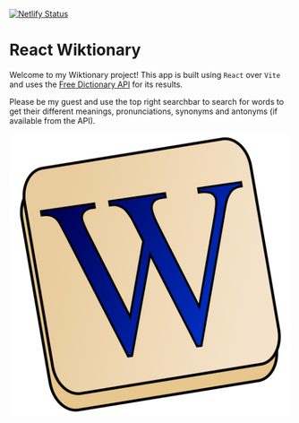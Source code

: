 [![Netlify Status](https://api.netlify.com/api/v1/badges/98b51bfd-7483-4e87-b251-ed32bf5ff2f8/deploy-status)](https://app.netlify.com/sites/react-wiktionary/deploys)
# React Wiktionary

Welcome to my Wiktionary project! This app is built using `React` over `Vite` and uses the [Free Dictionary API](https://dictionaryapi.dev/) for its results.

Please be my guest and use the top right searchbar to search for words to get their different meanings, pronunciations, synonyms and antonyms (if available from the API).

![Wiktionary logo](public/img/wiktionary_small.svg.png)
